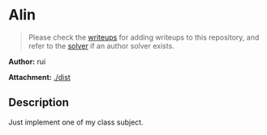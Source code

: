 # Alin

> Please check the [writeups](./writeups/) for adding writeups to this repository, and refer to the [solver](./solver/) if an author solver exists.

**Author:** rui

**Attachment:** [./dist](./dist)


## Description
Just implement one of my class subject.
